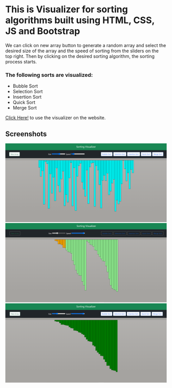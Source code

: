 # This is Visualizer for sorting algorithms built using HTML, CSS, JS and Bootstrap
We can click on new array button to generate a random array and select the desired size of the array and the speed of sorting from the sliders on the top right.
Then by clicking on the desired sorting algorithm, the sorting process starts.

### The following sorts are visualized:
- Bubble Sort 
- Selection Sort
- Insertion Sort
- Quick Sort
- Merge Sort

[Click Here!](https://harrycurry25.github.io/sorting-algorithm-visualizer/) to use the visualizer on the website.
## Screenshots
<img src="image_1.png"> <br/>
<img src="image_2.png"> <br/>
<img src="image_3.png"> <br/>

